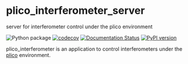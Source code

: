 # plico_interferometer_server
server for interferometer control under the plico environment 


 ![Python package](https://github.com/ArcetriAdaptiveOptics/plico_interferometer_server/workflows/Python%20package/badge.svg)
 [![codecov](https://codecov.io/gh/ArcetriAdaptiveOptics/plico_interferometer_server/branch/main/graph/badge.svg?token=ApWOrs49uw)](https://codecov.io/gh/ArcetriAdaptiveOptics/plico_interferometer_server)
 [![Documentation Status](https://readthedocs.org/projects/plico_interferometer_server/badge/?version=latest)](https://plico_interferometer_server.readthedocs.io/en/latest/?badge=latest)
 [![PyPI version](https://badge.fury.io/py/plico-interferometer-server.svg)](https://badge.fury.io/py/plico-interferometer-server)


plico_interferometer is an application to control interferometers under the [plico][plico] environment.

[plico]: https://github.com/ArcetriAdaptiveOptics/plico
